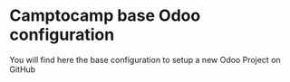 Camptocamp base Odoo configuration
==================================

You will find here the base configuration to setup a new Odoo Project on GitHub
